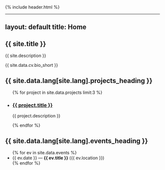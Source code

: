 {% include header.html %}

---
layout: default
title: Home
---

<section class="hero">
  <h1>{{ site.title }}</h1>
  <p>{{ site.description }}</p>
  <p>{{ site.data.cv.bio_short }}</p>
</section>

<section class="latest-projects">
  <h2>{{ site.data.lang[site.lang].projects_heading }}</h2>
  <ul class="project-list">
    {% for project in site.data.projects limit:3 %}
      <li class="project-card">
        <h3><a href="{{ project.link }}">{{ project.title }}</a></h3>
        <p>{{ project.description }}</p>
      </li>
    {% endfor %}
  </ul>
</section>

<section class="upcoming-events">
  <h2>{{ site.data.lang[site.lang].events_heading }}</h2>
  <ul>
    {% for ev in site.data.events %}
      <li>{{ ev.date }} — <strong>{{ ev.title }}</strong> ({{ ev.location }})</li>
    {% endfor %}
  </ul>
</section>
